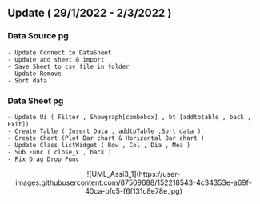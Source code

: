 ## Update ( 29/1/2022 - 2/3/2022 ) 
### Data Source pg
    - Update Connect to DataSheet
    - Update add sheet & import 
    - Save Sheet to csv file in folder
    - Update Remove
    - Sort data
### Data Sheet pg
    - Update Ui ( Filter , Showgraph[combobox] , bt [addtotable , back , Exit])
    - Create Table ( Insert Data , addtoTable ,Sort data )
    - Create Chart (Plot Bar chart & Horizontal Bar chart )
    - Update Class listWidget ( Row , Col , Dia , Mea )
    - Sub Func ( close_x , back ) 
    - Fix Drag Drop Func
  
  
<center>![UML_Assi3_1](https://user-images.githubusercontent.com/87509688/152218543-4c34353e-a69f-40ca-bfc5-f6f131c8e78e.jpg)</center>
